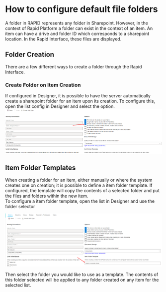 # How to configure default file folders

A folder in RAPID represents any folder in Sharepoint. However, in the context of Rapid Platform a folder can exist in the context of an item. An item can have a drive and folder ID which corresponds to a sharepoint location. In the Rapid Interface, these files are displayed.

## Folder Creation

There are a few different ways to create a folder through the Rapid Interface.

### Create Folder on Item Creation

If configured in Designer, it is possible to have the server automatically create a sharepoint folder for an item upon its creation. To configure this, open the list config in Designer and select the option.  
![image-1693463097681.png](./downloaded_image_1705285493273.png)

## Item Folder Templates

When creating a folder for an item, either manually or where the system creates one on creation; it is possible to define a item folder template. If configured, the template will copy the contents of a selected folder and put the files and folders within the new item.  
To configure a item folder template, open the list in Designer and use the folder selector

![image-1693463222270.png](./downloaded_image_1705285494288.png)

Then select the folder you would like to use as a template. The contents of this folder selected will be applied to any folder created on any item for the selected list.